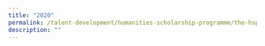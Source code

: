 ```yaml
---
title: "2020"
permalink: /talent-development/humanities-scholarship-programme/the-hsp-class/hsp-class/2020-2/
description: ""
---
```

